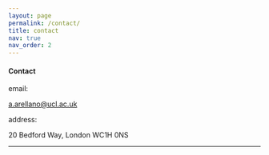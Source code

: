 ```yaml
---
layout: page
permalink: /contact/
title: contact
nav: true
nav_order: 2
---
```


#### Contact

email:

a.arellano@ucl.ac.uk

address:

20 Bedford Way, London WC1H 0NS

---
